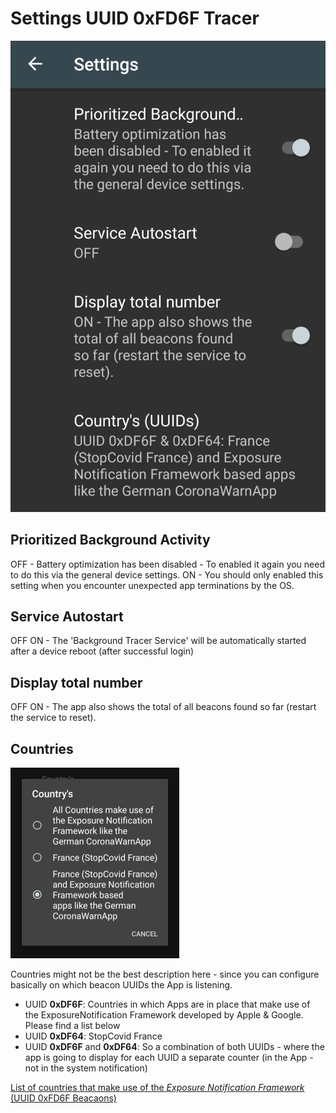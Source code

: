 # Settings UUID 0xFD6F Tracer
![Sample](./misc/docs/settings01.png)

## Prioritized Background Activity
OFF - Battery optimization has been disabled - To enabled it again you need to do this via the general device settings.
ON - You should only enabled this setting when you encounter unexpected app terminations by the OS.

## Service Autostart
OFF
ON - The 'Background Tracer Service' will be automatically started after a device reboot (after successful login)

## Display total number
OFF
ON - The app also shows the total of all beacons found so far (restart the service to reset).

## Countries
![Sample](./misc/docs/settings02.png)

Countries might not be the best description here - since you can configure basically on which beacon UUIDs the App is
listening.

- UUID **0xDF6F**: Countries in which Apps are in place that make use of the ExposureNotification Framework developed by
Apple & Google. Please find a list below
- UUID **0xDF64**: StopCovid France
- UUID **0xDF6F** and **0xDF64**: So a combination of both UUIDs - where the app is going to display for each UUID a
separate counter (in the App - not in the system notification)

[List of countries that make use of the _Exposure Notification Framework_ (UUID 0xFD6F Beacaons)](./COUNTRIES.md)